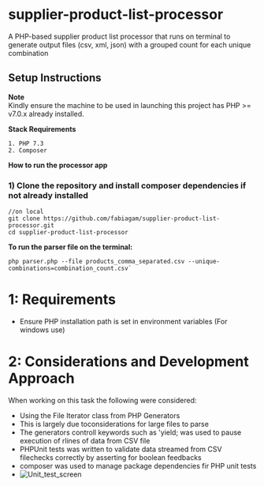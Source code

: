 # supplier-product-list-processor
A PHP-based supplier product list processor that runs on terminal to generate output files (csv, xml, json) with a grouped count for each unique combination
## Setup Instructions

**Note**  
Kindly ensure the machine to be used in launching this project  has PHP >= v7.0.x  already installed.

**Stack Requirements**  
```
1. PHP 7.3
2. Composer
```

**How to run the processor app**  
### 1) Clone the repository and install composer dependencies if not already installed

``` 
//on local
git clone https://github.com/fabiagam/supplier-product-list-processor.git
cd supplier-product-list-processor
```
**To run the parser file on the terminal:**  
``` 
php parser.php --file products_comma_separated.csv --unique-combinations=combination_count.csv`
``` 

# 1: Requirements 
- Ensure PHP installation path is set in environment variables (For windows use)

# 2: Considerations and Development Approach 
When working on this task the following were considered:

- Using the File Iterator class from PHP Generators 
- This is largely due toconsiderations for large files to parse
- The generators controll keywords such as 'yield; was used to pause execution of rlines of data from CSV file
- PHPUnit tests was written to validate data streamed from CSV filechecks correctly by asserting for boolean feedbacks
- composer was used to manage package dependencies fir PHP unit tests
- ![Unit_test_screen](https://user-images.githubusercontent.com/1788922/151258426-f3db9f89-2291-4dd2-9139-cb42f2b295d5.png)
